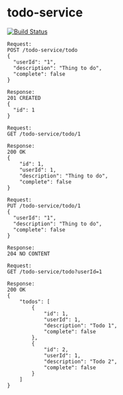 # todo-service
[![Build Status](https://travis-ci.org/davidseyboldblog/todo-service.svg?branch=master)](https://travis-ci.org/davidseyboldblog/todo-service)
```
Request:
POST /todo-service/todo
{
  "userId": "1",
  "description": "Thing to do",
  "complete": false
}

Response:
201 CREATED
{
  "id": 1
}
```

```
Request:
GET /todo-service/todo/1

Response:
200 OK
{
    "id": 1,
    "userId": 1,
    "description": "Thing to do",
    "complete": false
}
```

```
Request:
PUT /todo-service/todo/1
{
  "userId": "1",
  "description": "Thing to do",
  "complete": false
}

Response:
204 NO CONTENT
```

```
Request:
GET /todo-service/todo?userId=1

Response:
200 OK
{
    "todos": [
        {
            "id": 1,
            "userId": 1,
            "description": "Todo 1",
            "complete": false
        },
        {
            "id": 2,
            "userId": 1,
            "description": "Todo 2",
            "complete": false
        }
    ]
}
```
